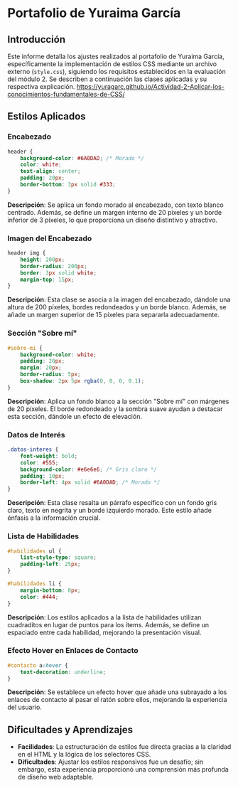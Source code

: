 # Portafolio de Yuraima García

## Introducción
Este informe detalla los ajustes realizados al portafolio de Yuraima García, específicamente la implementación de estilos CSS mediante un archivo externo (`style.css`), siguiendo los requisitos establecidos en la evaluación del módulo 2. Se describen a continuación las clases aplicadas y su respectiva explicación.
https://yuragarc.github.io/Actividad-2-Aplicar-los-conocimientos-fundamentales-de-CSS/

## Estilos Aplicados

### Encabezado
```css
header {
    background-color: #6A0DAD; /* Morado */
    color: white;
    text-align: center;
    padding: 20px;
    border-bottom: 3px solid #333;
}
```
**Descripción**: Se aplica un fondo morado al encabezado, con texto blanco centrado. Además, se define un margen interno de 20 píxeles y un borde inferior de 3 píxeles, lo que proporciona un diseño distintivo y atractivo.

### Imagen del Encabezado
```css
header img {
    height: 200px;
    border-radius: 200px;
    border: 3px solid white;
    margin-top: 15px;
}
```
**Descripción**: Esta clase se asocia a la imagen del encabezado, dándole una altura de 200 píxeles, bordes redondeados y un borde blanco. Además, se añade un margen superior de 15 píxeles para separarla adecuadamente.

### Sección "Sobre mí"
```css
#sobre-mi {
    background-color: white;
    padding: 20px;
    margin: 20px;
    border-radius: 5px;
    box-shadow: 2px 5px rgba(0, 0, 0, 0.1);
}
```
**Descripción**: Aplica un fondo blanco a la sección "Sobre mí" con márgenes de 20 píxeles. El borde redondeado y la sombra suave ayudan a destacar esta sección, dándole un efecto de elevación.

### Datos de Interés
```css
.datos-interes {
    font-weight: bold;
    color: #555;
    background-color: #e6e6e6; /* Gris claro */
    padding: 10px;
    border-left: 4px solid #6A0DAD; /* Morado */
}
```
**Descripción**: Esta clase resalta un párrafo específico con un fondo gris claro, texto en negrita y un borde izquierdo morado. Este estilo añade énfasis a la información crucial.

### Lista de Habilidades
```css
#habilidades ul {
    list-style-type: square;
    padding-left: 25px;
}

#habilidades li {
    margin-bottom: 8px;
    color: #444;
}
```
**Descripción**: Los estilos aplicados a la lista de habilidades utilizan cuadraditos en lugar de puntos para los ítems. Además, se define un espaciado entre cada habilidad, mejorando la presentación visual.

### Efecto Hover en Enlaces de Contacto
```css
#contacto a:hover {
    text-decoration: underline;
}
```
**Descripción**: Se establece un efecto hover que añade una subrayado a los enlaces de contacto al pasar el ratón sobre ellos, mejorando la experiencia del usuario.

## Dificultades y Aprendizajes
- **Facilidades**: La estructuración de estilos fue directa gracias a la claridad en el HTML y la lógica de los selectores CSS.
- **Dificultades**: Ajustar los estilos responsivos fue un desafío; sin embargo, esta experiencia proporcionó una comprensión más profunda de diseño web adaptable.
